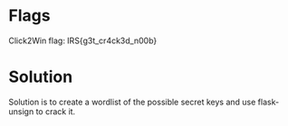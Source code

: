 # Flags

Click2Win flag: IRS{g3t_cr4ck3d_n00b}

# Solution

Solution is to create a wordlist of the possible secret keys and use flask-unsign to crack it.